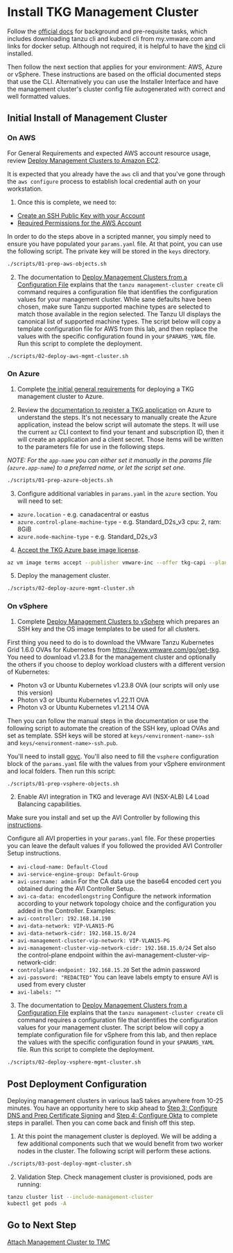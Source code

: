 # Install TKG Management Cluster

Follow the [official docs](https://docs.vmware.com/en/VMware-Tanzu-Kubernetes-Grid/1.6/vmware-tanzu-kubernetes-grid-16/GUID-install-cli.html) for background and pre-requisite tasks, which includes downloading tanzu cli and kubectl cli from my.vmware.com and links for docker setup.  Although not required, it is helpful to have the [kind](https://github.com/kubernetes-sigs/kind) cli installed.

Then follow the next section that applies for your environment: AWS, Azure or vSphere. These instructions are based on the official documented steps that use the CLI. Alternatively you can use the Installer Interface and have the management cluster's cluster config file autogenerated with correct and well formatted values.

## Initial Install of Management Cluster

### On AWS

For General Requirements and expected AWS account resource usage, review [Deploy Management Clusters to Amazon EC2](https://docs.vmware.com/en/VMware-Tanzu-Kubernetes-Grid/1.6/vmware-tanzu-kubernetes-grid-16/GUID-mgmt-clusters-aws.html).

It is expected that you already have the `aws` cli and that you've gone through the `aws configure` process to establish local credential auth on your workstation.

1. Once this is complete, we need to:

- [Create an SSH Public Key with your Account](https://docs.vmware.com/en/VMware-Tanzu-Kubernetes-Grid/1.6/vmware-tanzu-kubernetes-grid-16/GUID-mgmt-clusters-aws.html#register-an-ec2-key-pair-12)
- [Required Permissions for the AWS Account](https://docs.vmware.com/en/VMware-Tanzu-Kubernetes-Grid/1.6/vmware-tanzu-kubernetes-grid-16/GUID-mgmt-clusters-aws.html#required-aws-permissions-5)                   

In order to do the steps above in a scripted manner, you simply need to ensure you have populated your `params.yaml` file.  At that point, you can use the following script.  The private key will be stored in the `keys` directory.

```bash
./scripts/01-prep-aws-objects.sh
```

2. The documentation to [Deploy Management Clusters from a Configuration File](https://docs.vmware.com/en/VMware-Tanzu-Kubernetes-Grid/1.6/vmware-tanzu-kubernetes-grid-16/GUID-mgmt-clusters-deploy-cli.html) explains that the `tanzu management-cluster create` cli command requires a configuration file that identifies the configuration values for your management cluster.  While sane defaults have been chosen, make sure Tanzu supported machine types are selected to match those available in the region selected.  The Tanzu UI displays the canonical list of supported machine types.  The script below will copy a template configuration file for AWS from this lab, and then replace the values with the specific configuration found in your `$PARAMS_YAML` file. Run this script to complete the deployment.

```bash
./scripts/02-deploy-aws-mgmt-cluster.sh
```

### On Azure

1. Complete [the initial general requirements](https://docs.vmware.com/en/VMware-Tanzu-Kubernetes-Grid/1.6/vmware-tanzu-kubernetes-grid-16/GUID-mgmt-clusters-azure.html#general-requirements-0) for deploying a TKG management cluster to Azure.

2. Review the [documentation to register a TKG application](https://docs.vmware.com/en/VMware-Tanzu-Kubernetes-Grid/1.6/vmware-tanzu-kubernetes-grid-16/GUID-mgmt-clusters-azure.html#register-tanzu-kubernetes-grid-as-an-azure-client-app-3) on Azure to understand the steps. It's not necessary to manually create the Azure application, instead the below script will automate the steps. It will use the current `az` CLI context to find your tenant and subscription ID, then it will create an application and a client secret. Those items will be written to the parameters file for use in the following steps.

*NOTE: For the `app-name` you can either set it manually in the params file (`azure.app-name`) to a preferred name, or let the script set one.*

```bash
./scripts/01-prep-azure-objects.sh
```

3. Configure additional variables in `params.yaml` in the `azure` section. You will need to set:

* `azure.location` - e.g. canadacentral or eastus
* `azure.control-plane-machine-type` - e.g. Standard_D2s_v3 cpu: 2, ram: 8GiB
* `azure.node-machine-type` - e.g. Standard_D2s_v3

4. [Accept the TKG Azure base image license](https://docs.vmware.com/en/VMware-Tanzu-Kubernetes-Grid/1.6/vmware-tanzu-kubernetes-grid-16/GUID-mgmt-clusters-azure.html#accept-the-base-image-license-4).

```bash
az vm image terms accept --publisher vmware-inc --offer tkg-capi --plan k8s-1dot23dot8-ubuntu-2004
```

5. Deploy the management cluster.

```bash
./scripts/02-deploy-azure-mgmt-cluster.sh
```

### On vSphere

1. Complete [Deploy Management Clusters to vSphere](https://docs.vmware.com/en/VMware-Tanzu-Kubernetes-Grid/1.6/vmware-tanzu-kubernetes-grid-16/GUID-mgmt-clusters-vsphere.html) which prepares an SSH key and the OS image templates to be used for all clusters.

First thing you need to do is to download the VMware Tanzu Kubernetes Grid 1.6.0 OVAs for Kubernetes from https://www.vmware.com/go/get-tkg. You need to download v1.23.8 for the management cluster and optionally the others if you choose to deploy workload clusters with a different version of Kubernetes:

- Photon v3 or Ubuntu Kubernetes v1.23.8 OVA (our scripts will only use this version)
- Photon v3 or Ubuntu Kubernetes v1.22.11 OVA
- Photon v3 or Ubuntu Kubernetes v1.21.14 OVA

Then you can follow the manual steps in the documentation or use the following script to automate the creation of the SSH key, upload OVAs and set as template. SSH keys will be stored at `keys/<environment-name>-ssh` and `keys/<environment-name>-ssh.pub`.

You'll need to install [govc](https://github.com/vmware/govmomi/tree/master/govc#installation). You'll also need to fill the `vsphere` configuration block of the `params.yaml` file with the values from your vSphere environment and local folders. Then run this script:

```bash
./scripts/01-prep-vsphere-objects.sh
```

2. Enable AVI integration in TKG and leverage AVI (NSX-ALB) L4 Load Balancing capabilities.

Make sure you install and set up the AVI Controller by following this [instructions](../avi/setup_avi_ctrl.md).

Configure all AVI properties in your `params.yaml` file. For these properties you can leave the default values if you followed the provided AVI Controller Setup instructions.
- `avi-cloud-name: Default-Cloud`
- `avi-service-engine-group: Default-Group`
- `avi-username: admin`
For the CA data use the base64 encoded cert you obtained during the AVI Controller Setup.
- `avi-ca-data: encodedlongstring`
Configure the network information according to your network topology choice and the configuration you added in the Controller. Examples:
- `avi-controller: 192.168.14.190`
- `avi-data-network: VIP-VLAN15-PG`
- `avi-data-network-cidr: 192.168.15.0/24`
- `avi-management-cluster-vip-network: VIP-VLAN15-PG`
- `avi-management-cluster-vip-network-cidr: 192.168.15.0/24`
Set also the control-plane endpoint within the avi-management-cluster-vip-network-cidr:
- `controlplane-endpoint: 192.168.15.20`
Set the admin password
- `avi-password: "REDACTED"`
You can leave labels empty to ensure AVI is used from every cluster
- `avi-labels: ""`


3. The documentation to [Deploy Management Clusters from a Configuration File](https://docs.vmware.com/en/VMware-Tanzu-Kubernetes-Grid/1.6/vmware-tanzu-kubernetes-grid-16/GUID-mgmt-clusters-deploy-cli.html) explains that the `tanzu management-cluster create` cli command requires a configuration file that identifies the configuration values for your management cluster.  The script below will copy a template configuration file for vSphere from this lab, and then replace the values with the specific configuration found in your `$PARAMS_YAML` file. Run this script to complete the deployment.

```bash
./scripts/02-deploy-vsphere-mgmt-cluster.sh
```

## Post Deployment Configuration

Deploying management clusters in various IaaS takes anywhere from 10-25 minutes. You have an opportunity here to skip ahead to [Step 3: Configure DNS and Prep Certificate Signing](03_dns_certs_mgmt.md) and [Step 4: Configure Okta](04_okta_mgmt.md) to complete steps in parallel.  Then you can come back and finish off this step.

1. At this point the management cluster is deployed.  We will be adding a few additional components such that we would benefit from two worker nodes in the cluster. The following script will perform these actions.

```bash
./scripts/03-post-deploy-mgmt-cluster.sh
```

2. Validation Step. Check management cluster is provisioned, pods are running:

```bash
tanzu cluster list --include-management-cluster
kubectl get pods -A
```

## Go to Next Step

[Attach Management Cluster to TMC](02_attach_tmc_mgmt.md)
